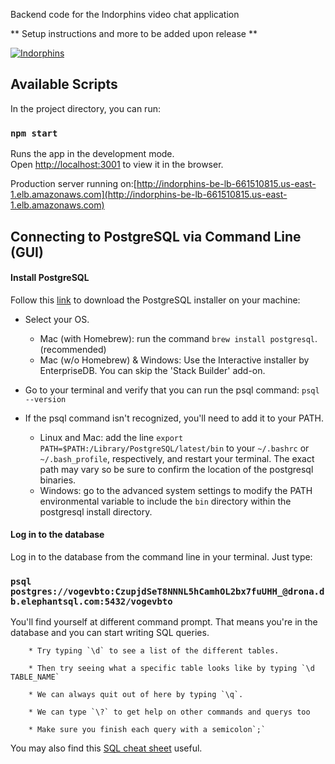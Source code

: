 Backend code for the Indorphins video chat application

** Setup instructions and more to be added upon release **

[![Indorphins](https://circleci.com/gh/afloesch/indorphins-be.svg?style=shield)](https://app.circleci.com/pipelines/github/afloesch/indorphins-be)

## Available Scripts

In the project directory, you can run:

### `npm start`

Runs the app in the development mode.<br />
Open [http://localhost:3001](http://localhost:3001) to view it in the browser.

Production server running on:[http://indorphins-be-lb-661510815.us-east-1.elb.amazonaws.com](http://indorphins-be-lb-661510815.us-east-1.elb.amazonaws.com)

## Connecting to PostgreSQL via Command Line (GUI)

#### Install PostgreSQL

Follow this [link](https://www.postgresql.org/download/) to download the PostgreSQL installer on your machine:

- Select your OS.

  - Mac (with Homebrew): run the command `brew install postgresql`. (recommended)
  - Mac (w/o Homebrew) & Windows: Use the Interactive installer by EnterpriseDB. You can skip the 'Stack Builder' add-on.

- Go to your terminal and verify that you can run the psql command: `psql --version`

- If the psql command isn't recognized, you'll need to add it to your PATH.
  - Linux and Mac: add the line `export PATH=$PATH:/Library/PostgreSQL/latest/bin` to your `~/.bashrc` or `~/.bash_profile`, respectively, and restart your terminal. The exact path may vary so be sure to confirm the location of the postgresql binaries.
  - Windows: go to the advanced system settings to modify the PATH environmental variable to include the `bin` directory within the postgresql install directory.

#### Log in to the database

Log in to the database from the command line in your terminal. Just type:

### `psql postgres://vogevbto:CzupjdSeT8NNNL5hCamhOL2bx7fuUHH_@drona.db.elephantsql.com:5432/vogevbto`

You'll find yourself at different command prompt. That means you're in the database and you can start writing SQL queries.

        * Try typing `\d` to see a list of the different tables.

        * Then try seeing what a specific table looks like by typing `\d TABLE_NAME`

        * We can always quit out of here by typing `\q`.

        * We can type `\?` to get help on other commands and querys too

        * Make sure you finish each query with a semicolon`;`

You may also find this [SQL cheat sheet](http://www.cheat-sheets.org/saved-copy/sqlcheetsheet.gif) useful.
